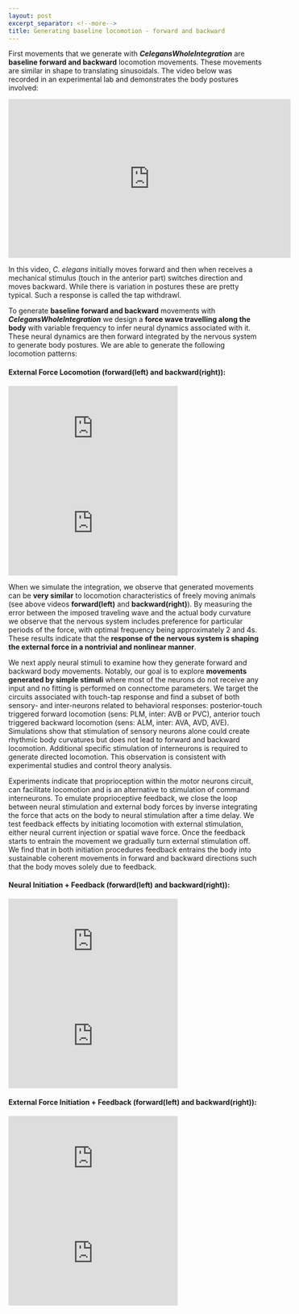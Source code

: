 ```yaml
---
layout: post
excerpt_separator: <!--more-->
title: Generating baseline locomotion - forward and backward
---
```


First movements that we generate with **_CelegansWholeIntegration_** are **baseline forward and backward** locomotion movements. These movements are similar in shape to translating sinusoidals. The video below was recorded in an experimental lab and demonstrates the body postures involved:  

<iframe width="560" height="315" src="https://www.youtube.com/embed/olrkWpCqVCE" frameborder="0" allow="accelerometer; autoplay; encrypted-media; gyroscope; picture-in-picture" allowfullscreen></iframe>

In this video, _C. elegans_ initially moves forward and then when receives a mechanical stimulus (touch in the anterior part) switches direction and moves backward. While there is variation in postures these are pretty typical. Such a response is called the tap withdrawl.   

To generate **baseline forward and backward** movements with **_CelegansWholeIntegration_** we design a **force wave travelling along the body** with variable frequency to infer neural dynamics associated with it. <!--more--> These neural dynamics are then forward integrated by the nervous system to generate body postures. We are able to generate the following locomotion patterns: 

#### External Force Locomotion (forward(left) and backward(right)):  

<iframe width="336" height="188" src="https://www.youtube.com/embed/UPrO7GtezbM" frameborder="0" allow="accelerometer; autoplay; encrypted-media; gyroscope; picture-in-picture" allowfullscreen></iframe>   <iframe width="336" height="188" src="https://www.youtube.com/embed/cilgztffR7w" frameborder="0" allow="accelerometer; autoplay; encrypted-media; gyroscope; picture-in-picture" allowfullscreen></iframe>  
  
When we simulate the integration, we observe that generated movements can be **very similar** to locomotion characteristics of freely moving animals (see above videos **forward(left)** and **backward(right)**). By measuring the error between the imposed traveling wave and the actual body curvature we observe that the nervous system includes preference for particular periods of the force, with optimal frequency being approximately 2 and 4s. These results indicate that the **response of the nervous system is shaping the external force in a nontrivial and nonlinear manner**. 

We next apply neural stimuli to examine how they generate forward and backward body movements. Notably, our goal is to explore **movements generated by simple stimuli** where most of the neurons do not receive any input and no fitting is performed on connectome parameters. We target the circuits associated with touch-tap response and find a subset of both sensory- and inter-neurons related to behavioral responses: posterior-touch triggered forward locomotion (sens: PLM, inter: AVB or PVC), anterior touch triggered backward locomotion (sens: ALM, inter: AVA, AVD, AVE). Simulations show that stimulation of sensory neurons alone could create rhythmic body curvatures but does not lead to forward and backward locomotion. Additional specific stimulation of interneurons is required to generate directed locomotion. This observation is consistent with experimental studies and control theory analysis.

Experiments indicate that proprioception within the motor neurons circuit, can facilitate locomotion and is an alternative to stimulation of command interneurons. To emulate proprioceptive feedback, we close the loop between neural stimulation and external body forces by inverse integrating the force that acts on the body to neural stimulation after a time delay. We test feedback effects by initiating locomotion with external stimulation, either neural current injection or spatial wave force. Once the feedback starts to entrain the movement we gradually turn external stimulation off. We find that in both initiation procedures feedback entrains the body into sustainable coherent movements in forward and backward directions such that the body moves solely due to feedback.

#### Neural Initiation + Feedback (forward(left) and backward(right)):  

<iframe width="336" height="188" src="https://www.youtube.com/embed/NpJIGTLWYME" frameborder="0" allow="accelerometer; autoplay; encrypted-media; gyroscope; picture-in-picture" allowfullscreen></iframe>   <iframe width="336" height="188" src="https://www.youtube.com/embed/1-gq5P4zugQ" frameborder="0" allow="accelerometer; autoplay; encrypted-media; gyroscope; picture-in-picture" allowfullscreen></iframe>  

#### External Force Initiation + Feedback (forward(left) and backward(right)):  

<iframe width="336" height="188" src="https://www.youtube.com/embed/S7RZdL-byV0" frameborder="0" allow="accelerometer; autoplay; encrypted-media; gyroscope; picture-in-picture" allowfullscreen></iframe>   <iframe width="336" height="188" src="https://www.youtube.com/embed/XaUzP8w0oQY" frameborder="0" allow="accelerometer; autoplay; encrypted-media; gyroscope; picture-in-picture" allowfullscreen></iframe>

